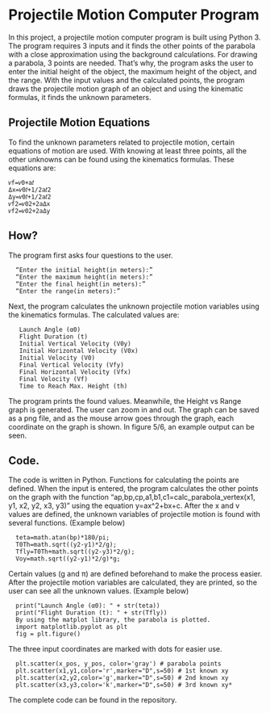 # Projectile Motion Computer Program
In this project, a projectile motion computer program is built using Python 3. The program requires 3 inputs and it finds the other points of the parabola with a close approximation using the background calculations. For drawing a parabola, 3 points are needed. That’s why, the program asks the user to enter the initial height of the object, the maximum height of the object, and the range. With the input values and the calculated points, the program draws the projectile motion graph of an object and using the kinematic formulas, it finds the unknown parameters.

## Projectile Motion Equations
To find the unknown parameters related to projectile motion, certain equations of motion are used. With knowing at least three points, all the other unknowns can be found using the kinematics formulas. 
These equations are:

    𝑣f=𝑣0+a𝑡
    Δx=𝑣0𝑡+1/2a𝑡2
    Δy=𝑣0𝑡+1/2a𝑡2
    𝑣f2=𝑣02+2aΔx
    𝑣f2=𝑣02+2aΔy

   

## How?
The program first asks four questions to the user. 

      “Enter the initial height(in meters):”
      “Enter the maximum height(in meters):”
      “Enter the final height(in meters):”
      “Enter the range(in meters):”
   
Next, the program calculates the unknown projectile motion variables using the kinematics formulas. The calculated values are:
  
       Launch Angle (α0)
       Flight Duration (t)
       Initial Vertical Velocity (V0y)
       Initial Horizontal Velocity (V0x)
       Initial Velocity (V0)
       Final Vertical Velocity (Vfy)
       Final Horizontal Velocity (Vfx)
       Final Velocity (Vf)
       Time to Reach Max. Height (th)

The program prints the found values. Meanwhile, the Height vs Range graph is generated. The user can zoom in and out. The graph can be saved as a png file, and as the mouse arrow goes through the graph, each coordinate on the graph is shown. In figure 5/6, an example output can be seen.


## Code.
The code is written in Python.  Functions for calculating the points are defined. When the input is entered, the program calculates the other points on the graph with the function “ap,bp,cp,a1,b1,c1=calc_parabola_vertex(x1, y1, x2, y2, x3, y3)” using the equation y=ax^2+bx+c. After the x and v values are defined, the unknown variables of projectile motion is found with several functions. (Example below)

      teta=math.atan(bp)*180/pi;
      T0Th=math.sqrt((y2-y1)*2/g);
      Tfly=T0Th+math.sqrt((y2-y3)*2/g);
      Voy=math.sqrt((y2-y1)*2/g)*g;

Certain values (g and π) are defined beforehand to make the process easier. After the projectile motion variables are calculated, they are printed, so the user can see all the unknown values. (Example below)

      print("Launch Angle (α0): " + str(teta))
      print("Flight Duration (t): " + str(Tfly))
      By using the matplot library, the parabola is plotted.
      import matplotlib.pyplot as plt
      fig = plt.figure()

The three input coordinates are marked with dots for easier use. 

      plt.scatter(x_pos, y_pos, color='gray') # parabola points
      plt.scatter(x1,y1,color='r',marker="D",s=50) # 1st known xy
      plt.scatter(x2,y2,color='g',marker="D",s=50) # 2nd known xy
      plt.scatter(x3,y3,color='k',marker="D",s=50) # 3rd known xy*


The complete code can be found in the repository.





